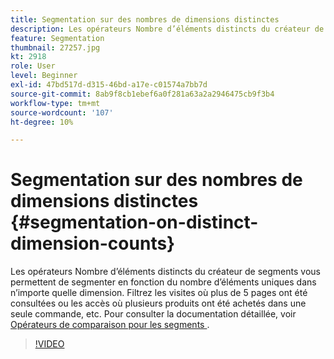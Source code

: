 ```yaml
---
title: Segmentation sur des nombres de dimensions distinctes
description: Les opérateurs Nombre d’éléments distincts du créateur de segments vous permettent de segmenter en fonction du nombre d’éléments uniques dans n’importe quelle dimension. Filtrez les visites où plus de 5 pages ont été consultées ou les accès où plusieurs produits ont été achetés dans une seule commande, etc.
feature: Segmentation
thumbnail: 27257.jpg
kt: 2918
role: User
level: Beginner
exl-id: 47bd517d-d315-46bd-a17e-c01574a7bb7d
source-git-commit: 8ab9f8cb1ebef6a0f281a63a2a2946475cb9f3b4
workflow-type: tm+mt
source-wordcount: '107'
ht-degree: 10%

---
```


# Segmentation sur des nombres de dimensions distinctes {#segmentation-on-distinct-dimension-counts}

Les opérateurs Nombre d’éléments distincts du créateur de segments vous permettent de segmenter en fonction du nombre d’éléments uniques dans n’importe quelle dimension. Filtrez les visites où plus de 5 pages ont été consultées ou les accès où plusieurs produits ont été achetés dans une seule commande, etc. Pour consulter la documentation détaillée, voir [&#x200B; Opérateurs de comparaison pour les segments &#x200B;](https://experienceleague.adobe.com/docs/analytics/components/segmentation/segment-reference/seg-operators.html?lang=fr).

>[!VIDEO](https://video.tv.adobe.com/v/27257/?quality=12&learn=on)
